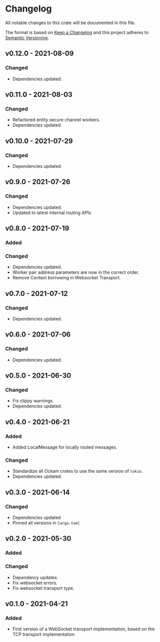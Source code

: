 # Changelog

All notable changes to this crate will be documented in this file.

The format is based on [Keep a Changelog](http://keepachangelog.com/en/1.0.0/)
and this project adheres to [Semantic Versioning](https://semver.org/spec/v2.0.0.html).

## v0.12.0 - 2021-08-09
### Changed
- Dependencies updated.

## v0.11.0 - 2021-08-03
### Changed
- Refactored entity secure channel workers.
- Dependencies updated.

## v0.10.0 - 2021-07-29
### Changed
- Dependencies updated.

## v0.9.0 - 2021-07-26
### Changed
- Dependencies updated.
- Updated to latest internal routing APIs

## v0.8.0 - 2021-07-19
### Added
### Changed
- Dependencies updated.
- Worker pair address parameters are now in the correct order.
- Remove Context borrowing in Websocket Transport.

## v0.7.0 - 2021-07-12
### Changed
- Dependencies updated.

## v0.6.0 - 2021-07-06
### Changed
- Dependencies updated.

## v0.5.0 - 2021-06-30
### Changed
- Fix clippy warnings.
- Dependencies updated.

## v0.4.0 - 2021-06-21
### Added
- Added LocalMessage for locally routed messages.
### Changed
- Standardize all Ockam crates to use the same version of `tokio`.
- Dependencies updated.

## v0.3.0 - 2021-06-14
### Changed
- Dependencies updated
- Pinned all versions in `Cargo.toml`

## v0.2.0 - 2021-05-30
### Added
### Changed
- Dependency updates.
- Fix websocket errors.
- Fix websocket transport type.

## v0.1.0 - 2021-04-21

### Added

- First version of a WebSocket transport implementation, based on the TCP transport implementation
